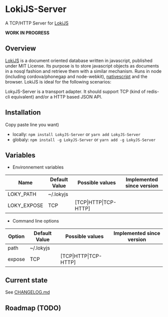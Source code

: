 # LokiJS-Server
A TCP/HTTP Server for [LokiJS](http://lokijs.org/)

**WORK IN PROGRESS**


## Overview

[LokiJS](http://lokijs.org/) is a document oriented database written in javascript, published under MIT License.
Its purpose is to store javascript objects as documents in a nosql fashion and retrieve them with a similar mechanism.
Runs in node (including cordova/phonegap and node-webkit),  [nativescript](http://www.nativescript.org) and the browser.
LokiJS is ideal for the following scenarios: 

LokyJS-Server is a transport adapter. It should support TCP (kind of redis-cli equivalent) and/or a HTTP based JSON API.  


## Installation 

Copy paste line you want)

* locally: ```npm install LokyJS-Server``` or ```yarn add LokyJS-Server```
* globaly: ```npm install -g LokyJS-Server``` or ```yarn add -g LokyJS-Server```


## Variables

* Environnement variables

| Name   | Default Value  | Possible values | Implemented since version
|---|---|---|---|
| LOKY_PATH  | ~/.lokyjs  | | 
| LOKY_EXPOSE  | TCP | [TCP\|HTTP\|TCP-HTTP] |  |

* Command line options

| Option   | Default Value  | Possible values | Implemented since version
|---|---|---|---|
| path  | ~/.lokyjs  | |
| expose  | TCP | [TCP\|HTTP\|TCP-HTTP] | |


## Current state

See [CHANGELOG.md](/CHANGELOG.md)


## Roadmap (TODO)

